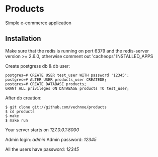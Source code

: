 Products
========
Simple e-commerce application

Installation
------------
Make sure that the redis is running on port 6379 and 
the redis-server version >= 2.6.0,
otherwise comment out 'cacheops' INSTALLED_APPS

Create postgress db & db user:

```
postgres=# CREATE USER test_user WITH password '12345';
postgres=# ALTER USER products_user CREATEDB;
postgres=# CREATE DATABASE products;
GRANT ALL privileges ON DATABASE products TO test_user;
```

After db creation:

```
$ git clone git://github.com/vechnoe/products
$ cd products
$ make
$ make run
```

Your server starts on *127.0.0.1:8000*

Admin login: *admin*
Admin password: *12345*

All the  users have password: *12345*




